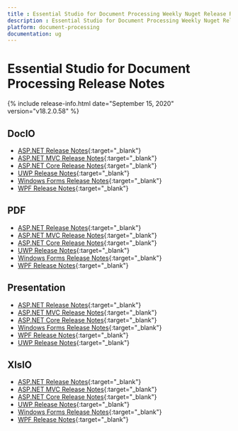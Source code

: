 ```yaml
---
title : Essential Studio for Document Processing Weekly Nuget Release Release Notes  
description : Essential Studio for Document Processing Weekly Nuget Release Release Notes  
platform: document-processing
documentation: ug
---
```


# Essential Studio for Document Processing  Release Notes  

{% include release-info.html date="September 15, 2020" version="v18.2.0.58" %} 

## DocIO

* [ASP.NET Release Notes](/aspnet/release-notes/v18.2.0.58#docio){:target="_blank"}
* [ASP.NET MVC Release Notes](/aspnetmvc/release-notes/v18.2.0.58#docio){:target="_blank"}
* [ASP.NET Core Release Notes](/aspnet-core/release-notes/v18.2.0.58#docio){:target="_blank"}
* [UWP Release Notes](/uwp/release-notes/v18.2.0.58#docio){:target="_blank"}
* [Windows Forms Release Notes](/windowsforms/release-notes/v18.2.0.58#docio){:target="_blank"}
* [WPF Release Notes](/wpf/release-notes/v18.2.0.58#docio){:target="_blank"}


## PDF

* [ASP.NET Release Notes](/aspnet/release-notes/v18.2.0.58#pdf){:target="_blank"}
* [ASP.NET MVC Release Notes](/aspnetmvc/release-notes/v18.2.0.58#pdf){:target="_blank"}
* [ASP.NET Core Release Notes](/aspnet-core/release-notes/v18.2.0.58#pdf){:target="_blank"}
* [UWP Release Notes](/uwp/release-notes/v18.2.0.58#pdf){:target="_blank"}
* [Windows Forms Release Notes](/windowsforms/release-notes/v18.2.0.58#pdf){:target="_blank"}
* [WPF Release Notes](/wpf/release-notes/v18.2.0.58#pdf){:target="_blank"}


## Presentation

* [ASP.NET Release Notes](/aspnet/release-notes/v18.2.0.58#presentation){:target="_blank"}
* [ASP.NET MVC Release Notes](/aspnetmvc/release-notes/v18.2.0.58#presentation){:target="_blank"}
* [ASP.NET Core Release Notes](/aspnet-core/release-notes/v18.2.0.58#presentation){:target="_blank"}
* [Windows Forms Release Notes](/windowsforms/release-notes/v18.2.0.58#presentation){:target="_blank"}
* [WPF Release Notes](/wpf/release-notes/v18.2.0.58#presentation){:target="_blank"}
* [UWP Release Notes](/uwp/release-notes/v18.2.0.58#presentation){:target="_blank"}


## XlsIO

* [ASP.NET Release Notes](/aspnet/release-notes/v18.2.0.58#xlsio){:target="_blank"}
* [ASP.NET MVC Release Notes](/aspnetmvc/release-notes/v18.2.0.58#xlsio){:target="_blank"}
* [ASP.NET Core Release Notes](/aspnet-core/release-notes/v18.2.0.58#xlsio){:target="_blank"}
* [UWP Release Notes](/uwp/release-notes/v18.2.0.58#xlsio){:target="_blank"}
* [Windows Forms Release Notes](/windowsforms/release-notes/v18.2.0.58#xlsio){:target="_blank"}
* [WPF Release Notes](/wpf/release-notes/v18.2.0.58#xlsio){:target="_blank"}